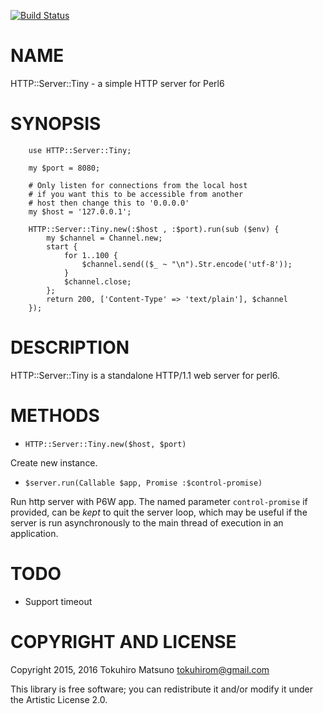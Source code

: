 [![Build Status](https://travis-ci.org/tokuhirom/p6-HTTP-Server-Tiny.svg?branch=master)](https://travis-ci.org/tokuhirom/p6-HTTP-Server-Tiny)

NAME
====

HTTP::Server::Tiny - a simple HTTP server for Perl6

SYNOPSIS
========

```perl6
    use HTTP::Server::Tiny;

    my $port = 8080;

    # Only listen for connections from the local host
    # if you want this to be accessible from another
    # host then change this to '0.0.0.0'
    my $host = '127.0.0.1'; 

    HTTP::Server::Tiny.new(:$host , :$port).run(sub ($env) {
        my $channel = Channel.new;
        start {
            for 1..100 {
                $channel.send(($_ ~ "\n").Str.encode('utf-8'));
            }
            $channel.close;
        };
        return 200, ['Content-Type' => 'text/plain'], $channel
    });
```

DESCRIPTION
===========

HTTP::Server::Tiny is a standalone HTTP/1.1 web server for perl6.

METHODS
=======

  * `HTTP::Server::Tiny.new($host, $port)`

Create new instance.

  * `$server.run(Callable $app, Promise :$control-promise)`

Run http server with P6W app. The named parameter ```control-promise```
if provided, can be _kept_ to quit the server loop, which may be useful
if the server is run asynchronously to the main thread of execution in
an application.

TODO
====

  * Support timeout

COPYRIGHT AND LICENSE
=====================

Copyright 2015, 2016 Tokuhiro Matsuno <tokuhirom@gmail.com>

This library is free software; you can redistribute it and/or modify it under the Artistic License 2.0.
